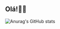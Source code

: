 <!--
**arlienebatista/arlienebatista** is a ✨ _special_ ✨ repository because its `README.md` (this file) appears on your GitHub profile.
-->
## Olá!👋😄

![Anurag's GitHub stats](https://github-readme-stats.vercel.app/api?username=arlienebatista&hide=contribs,prs)

